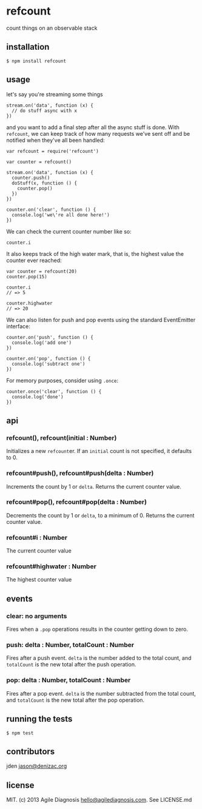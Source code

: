 # refcount
count things on an observable stack

## installation

    $ npm install refcount

## usage

let's say you're streaming some things

    stream.on('data', function (x) {
      // do stuff async with x
    })

and you want to add a final step after all the async stuff is done. With `refcount`, we can keep track of how many requests we've sent off and be notified when they've all been handled:

    var refcount = require('refcount')

    var counter = refcount()

    stream.on('data', function (x) {
      counter.push()
      doStuff(x, function () {
        counter.pop()
      })
    })

    counter.on('clear', function () {
      console.log('we\'re all done here!')
    })

We can check the current counter number like so:

    counter.i

It also keeps track of the high water mark, that is, the highest value the counter ever reached:

    var counter = refcount(20)
    counter.pop(15)

    counter.i
    // => 5

    counter.highwater
    // => 20

We can also listen for push and pop events using the standard EventEmitter interface:

    counter.on('push', function () {
      console.log('add one')
    })

    counter.on('pop', function () {
      console.log('subtract one')
    })

For memory purposes, consider using `.once`:

    counter.once('clear', function () {
      console.log('done')
    })



## api

### refcount(), refcount(initial : Number)
Initializes a new `refcount`er. If an `initial` count is not specified, it defaults to 0.

### refcount#push(), refcount#push(delta : Number)
Increments the count by 1 or `delta`. Returns the current counter value.

### refcount#pop(), refcount#pop(delta : Number)
Decrements the count by 1 or `delta`, to a minimum of 0. Returns the current counter value.

### refcount#i : Number
The current counter value

### refcount#highwater : Number
The highest counter value

## events

### clear: no arguments
Fires when a `.pop` operations results in the counter getting down to zero.

### push: delta : Number, totalCount : Number
Fires after a push event. `delta` is the number added to the total count, and `totalCount` is the new total after the push operation.


### pop: delta : Number, totalCount : Number
Fires after a pop event. `delta` is the number subtracted from the total count, and `totalCount` is the new total after the pop operation.

## running the tests

    $ npm test

## contributors

jden <jason@denizac.org>

## license

MIT. (c) 2013 Agile Diagnosis <hello@agilediagnosis.com>. See LICENSE.md